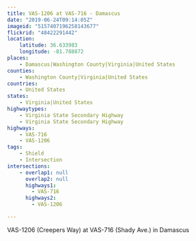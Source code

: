 ```yaml
---
title: VAS-1206 at VAS-716 - Damascus
date: "2019-06-24T09:14:05Z"
imageid: "5157407196258143677"
flickrid: "48422291442"
location:
    latitude: 36.633983
    longitude: -81.788872
places:
    - Damascus|Washington County|Virginia|United States
counties:
    - Washington County|Virginia|United States
countries:
    - United States
states:
    - Virginia|United States
highwaytypes:
    - Virginia State Secondary Highway
    - Virginia State Secondary Highway
highways:
    - VAS-716
    - VAS-1206
tags:
    - Shield
    - Intersection
intersections:
    - overlap1: null
      overlap2: null
      highways1:
        - VAS-716
      highways2:
        - VAS-1206

---
```

VAS-1206 (Creepers Way) at VAS-716 (Shady Ave.) in Damascus